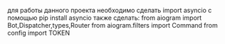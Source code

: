 для работы данного проекта необходимо сделать import asyncio c помощью pip install asyncio
также сделать:
from aiogram import Bot,Dispatcher,types,Router
from aiogram.filters import Command
from config import TOKEN
